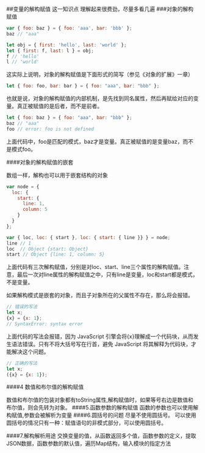 ##变量的解构赋值
这一知识点 理解起来很费劲，尽量多看几遍
###对象的解构赋值


```js
var { foo: baz } = { foo: 'aaa', bar: 'bbb' };
baz // "aaa"

let obj = { first: 'hello', last: 'world' };
let { first: f, last: l } = obj;
f // 'hello'
l // 'world'
```
这实际上说明，对象的解构赋值是下面形式的简写（参见《对象的扩展》一章）


```js
let { foo: foo, bar: bar } = { foo: "aaa", bar: "bbb" };
```
也就是说，对象的解构赋值的内部机制，是先找到同名属性，然后再赋给对应的变量。真正被赋值的是后者，而不是前者。


```js
let { foo: baz } = { foo: "aaa", bar: "bbb" };
baz // "aaa"
foo // error: foo is not defined
```
上面代码中，foo是匹配的模式，baz才是变量。真正被赋值的是变量baz，而不是模式foo。

####对象的解构赋值的嵌套

数组一样，解构也可以用于嵌套结构的对象


```js
var node = {
  loc: {
    start: {
      line: 1,
      column: 5
    }
  }
};

var { loc, loc: { start }, loc: { start: { line }} } = node;
line // 1
loc  // Object {start: Object}
start // Object {line: 1, column: 5}
```
上面代码有三次解构赋值，分别是对loc、start、line三个属性的解构赋值。注意，最后一次对line属性的解构赋值之中，只有line是变量，loc和start都是模式，不是变量。

如果解构模式是嵌套的对象，而且子对象所在的父属性不存在，那么将会报错。



```js
// 错误的写法
let x;
{x} = {x: 1};
// SyntaxError: syntax error
```
上面代码的写法会报错，因为 JavaScript 引擎会将{x}理解成一个代码块，从而发生语法错误。只有不将大括号写在行首，避免 JavaScript 将其解释为代码块，才能解决这个问题。


```js
// 正确的写法
let x;
({x} = {x: 1});
```

####4 数值和布尔值的解构赋值

数值和布尔值的包装对象都有toString属性,解构赋值时，如果等号右边是数值和布尔值，则会先转为对象。
####5.函数参数的解构赋值
函数的参数也可以使用解构赋值,参数会被解析为变量
####6.圆括号的问题
尽量不使用圆括号。
可以使用圆括号的情况只有一种：赋值语句的非模式部分，可以使用圆括号。


####7.解构解析用途
交换变量的值，从函数返回多个值，函数参数的定义，提取JSON数据，函数参数的默认值，遍历Map结构，输入模块的指定方法